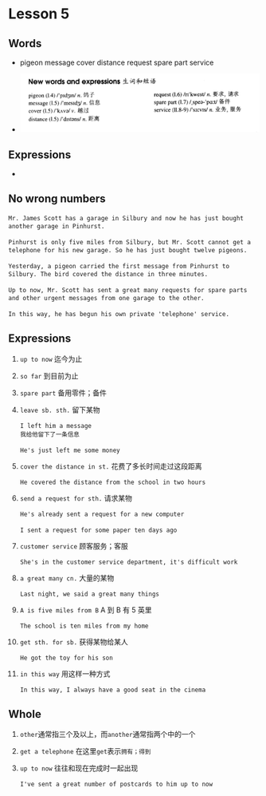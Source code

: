 # Lesson 5

## Words

- pigeon message cover distance request spare part service

- ![Words](../../../Images/Part2/words-5.png)

## Expressions

-

## No wrong numbers

```
Mr. James Scott has a garage in Silbury and now he has just bought another garage in Pinhurst.

Pinhurst is only five miles from Silbury, but Mr. Scott cannot get a telephone for his new garage. So he has just bought twelve pigeons.

Yesterday, a pigeon carried the first message from Pinhurst to Silbury. The bird covered the distance in three minutes.

Up to now, Mr. Scott has sent a great many requests for spare parts and other urgent messages from one garage to the other.

In this way, he has begun his own private 'telephone' service.
```

## Expressions

1. `up to now` 迄今为止

2. `so far` 到目前为止

3. `spare part` 备用零件；备件

4. `leave sb. sth.` 留下某物

   ```
   I left him a message
   我给他留下了一条信息

   He's just left me some money
   ```

5. `cover the distance in st.` 花费了多长时间走过这段距离

   ```
   He covered the distance from the school in two hours
   ```

6. `send a request for sth.` 请求某物

   ```
   He's already sent a request for a new computer

   I sent a request for some paper ten days ago
   ```

7. `customer service` 顾客服务；客服

   ```
   She's in the customer service department, it's difficult work
   ```

8. `a great many cn.` 大量的某物

   ```
   Last night, we said a great many things
   ```

9. `A is five miles from B` A 到 B 有 5 英里

   ```
   The school is ten miles from my home
   ```

10. `get sth. for sb.` 获得某物给某人

    ```
    He got the toy for his son
    ```

11. `in this way` 用这样一种方式

    ```
    In this way, I always have a good seat in the cinema
    ```

## Whole

1. `other`通常指三个及以上，而`another`通常指两个中的一个

2. `get a telephone` 在这里`get`表示`拥有；得到`

3. `up to now` 往往和现在完成时一起出现

   ```
   I've sent a great number of postcards to him up to now
   ```
